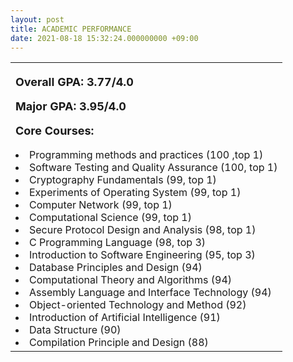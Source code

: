 ```yaml
---
layout: post
title: ACADEMIC PERFORMANCE
date: 2021-08-18 15:32:24.000000000 +09:00
---
```


<table border="0">
  <tr>
    <td width="100%" align="left">
      <font size="4">
      <p><strong>Overall GPA: 3.77/4.0</strong></p>
      <p><strong>Major GPA: 3.95/4.0</strong></p>
      <p><strong>Core Courses: </strong></p>
      </font>
      <font size="3">
      <ui>
        <li>Programming methods and practices (100 ,top 1)</li>
        <li>Software Testing and Quality Assurance (100, top 1)</li>
        <li>Cryptography Fundamentals (99, top 1)</li>
        <li>Experiments of Operating System (99, top 1)</li>
        <li>Computer Network (99, top 1)</li>
        <li>Computational Science (99, top 1)</li>
        <li>Secure Protocol Design and Analysis (98, top 1)</li>
        <li>C Programming Language (98, top 3)</li> 
        <li>Introduction to Software Engineering (95, top 3)</li>
        <li>Database Principles and Design (94)</li>
        <li>Computational Theory and Algorithms (94)</li>
        <li>Assembly Language and Interface Technology (94)</li>
        <li>Object-oriented Technology and Method (92)</li>
        <li>Introduction of Artificial Intelligence (91)</li>
        <li>Data Structure (90)</li>    
        <li>Compilation Principle and Design (88)</li> 
       </ui>
      </font>
     </td>
  </tr>
</table>

